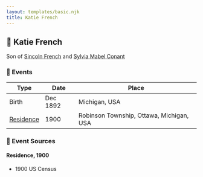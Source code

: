 ```yaml
---
layout: templates/basic.njk
title: Katie French
---
```

## 🔵 Katie French

Son of [Sincoln French](/people/6/69338120) and [Sylvia Mabel Conant](/people/8/88275832)

### 📆 Events

Type | Date | Place
------ | ------ | ------
Birth | Dec 1892 | Michigan, USA
[Residence](#event-4b5a34c0-8800-4714-ab83-8727f531fdb0) | 1900 | Robinson Township, Ottawa, Michigan, USA

### 📰 Event Sources

#### <a id="event-4b5a34c0-8800-4714-ab83-8727f531fdb0"></a> Residence, 1900
* 1900 US Census

